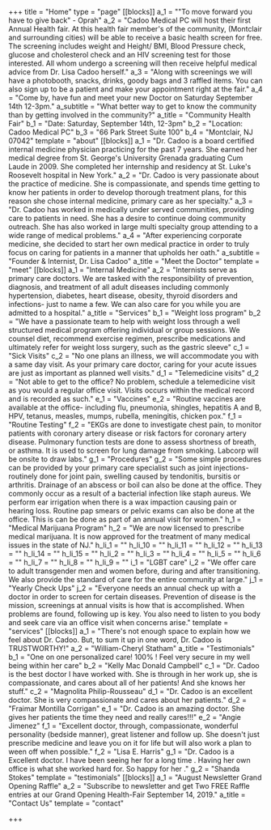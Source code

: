 +++
title = "Home"
type = "page"
[[blocks]]
a_1 = "\"To move forward you have to give back\" - Oprah"
a_2 = "Cadoo Medical PC will host their first Annual Health fair. At this health fair member's of the community, (Montclair and surrounding cities) will be able to receive a basic health screen for free. The screening includes weight and Height/ BMI,  Blood Pressure check, glucose and cholesterol check and an HIV screening test for those interested. All whom undergo a screening will then receive helpful medical advice from Dr. Lisa Cadoo herself."
a_3 = "Along with screenings we will have a photobooth, snacks, drinks, goody bags and 3 raffled items. You can also sign up to be a patient and make your appointment right at the fair."
a_4 = "Come by, have fun and meet your new Doctor on Saturday September 14th 12-3pm."
a_subtitle = "What better way to get to know the community than by getting involved in the community?"
a_title = "Community Health Fair"
b_1 = "Date: Saturday, September 14th, 12-3pm"
b_2 = "Location: Cadoo Medical PC"
b_3 = "66 Park Street Suite 100"
b_4 = "Montclair, NJ 07042"
template = "about"
[[blocks]]
a_1 = "Dr. Cadoo is a board certified internal medicine physician practicing for the past 7 years. She earned her medical degree from St. George's University Grenada graduating Cum Laude in 2009. She completed her internship and residency at St. Luke's Roosevelt hospital in New York."
a_2 = "Dr. Cadoo is very passionate about the practice of medicine. She is compassionate, and spends time getting to know her patients in order to develop thorough treatment plans, for this reason she chose internal medicine, primary care as her specialty."
a_3 = "Dr. Cadoo has worked in medically under served communities, providing care to patients in need. She has a desire to continue doing community outreach. She has also worked in large multi specialty group attending to a wide range of medical problems."
a_4 = "After experiencing corporate medicine, she decided to start her own medical practice in order to truly focus on caring for patients in a manner that upholds her oath."
a_subtitle = "Founder & Internist, Dr. Lisa Cadoo"
a_title = "Meet the Doctor"
template = "meet"
[[blocks]]
a_1 = "Internal Medicine"
a_2 = "Internists serve as primary care doctors. We are tasked with the responsibility of prevention, diagnosis, and treatment of all adult diseases including commonly hypertension, diabetes, heart disease, obesity, thyroid disorders and infections- just to name a few. We can also care for you while you are admitted to a hospital."
a_title = "Services"
b_1 = "Weight loss program"
b_2 = "We have a passionate team to help with weight loss through a well structured medical program offering individual or group sessions. We counsel diet, recommend exercise regimen, prescribe medications and ultimately refer for weight loss surgery, such as the gastric sleeve"
c_1 = "Sick Visits"
c_2 = "No one plans an illness, we will accommodate you with a same day visit. As your primary care doctor, caring for your acute issues are just as important as planned well visits."
d_1 = "Telemedicine visits"
d_2 = "Not able to get to the office? No problem, schedule a telemedicine visit as you would a regular office visit. Visits occurs within the medical record and is recorded as such."
e_1 = "Vaccines"
e_2 = "Routine vaccines are available at the office- including flu, pneumonia, shingles, hepatitis A and B, HPV, tetanus, measles, mumps, rubella, meningitis, chicken pox."
f_1 = "Routine Testing"
f_2 = "EKGs are done to investigate chest pain, to monitor patients with coronary artery disease or risk factors for coronary artery disease. Pulmonary function tests are done to assess shortness of breath, or asthma. It is used to screen for lung damage from smoking. Labcorp will be onsite to draw labs."
g_1 = "Procedures"
g_2 = "Some simple procedures can be provided by your primary care specialist such as joint injections- routinely done for joint pain, swelling caused by tendonitis, bursitis or arthritis. Drainage of an abscess or boil can also be done at the office. They commonly occur as a result of a bacterial infection like staph aureus. We perform ear irrigation when there is a wax impaction causing pain or hearing loss. Routine pap smears or pelvic exams can also be done at the office. This is can be done as part of an annual visit for women."
h_1 = "Medical Marijuana Program"
h_2 = "We are now licensed to prescribe medical marijuana. It is now approved for the treatment of many medical issues in the state of NJ."
h_li_1 = ""
h_li_10 = ""
h_li_11 = ""
h_li_12 = ""
h_li_13 = ""
h_li_14 = ""
h_li_15 = ""
h_li_2 = ""
h_li_3 = ""
h_li_4 = ""
h_li_5 = ""
h_li_6 = ""
h_li_7 = ""
h_li_8 = ""
h_li_9 = ""
i_1 = "LGBT care"
i_2 = "We offer care to adult transgender men and women before, during and after transitioning. We also provide the standard of care for the entire community at large."
j_1 = "Yearly Check Ups"
j_2 = "Everyone needs an annual check up with a doctor in order to screen for certain diseases. Prevention of disease is the mission, screenings at annual visits is how that is accomplished. When problems are found, following up is key. You also need to listen to you body and seek care via an office visit when concerns arise."
template = "services"
[[blocks]]
a_1 = "There's not enough space to explain how we feel about Dr. Cadoo. But, to sum it up in one word, Dr. Cadoo is TRUSTWORTHY!"
a_2 = "William-Cheryl Statham"
a_title = "Testimonials"
b_1 = "One on one personalized care! 100% ! Feel very secure in my well being within her care"
b_2 = "Kelly Mac Donald Campbell"
c_1 = "Dr. Cadoo is the best doctor I have worked with. She is through in her work up, she is compassionate, and cares about all of her patients! And she knows her stuff."
c_2 = "Magnolita Philip-Rousseau"
d_1 = "Dr. Cadoo is an excellent doctor. She is very compassionate and cares about her patients."
d_2 = "Fraimar Montilla Corrigan"
e_1 = "Dr. Cadoo is an amazing doctor. She gives her patients the time they need and really cares!!!"
e_2 = "Angie Jimenez"
f_1 = "Excellent doctor, through, compassionate, wonderful personality (bedside manner), great listener and follow up. She doesn't just prescribe medicine and leave you on it for life but will also work a plan to ween off when possible."
f_2 = "Lisa E. Harris"
g_1 = "Dr. Cadoo is a Excellent doctor. I have been seeing her for a long time . Having her own office is what she worked hard for. So happy for her ."
g_2 = "Shanda Stokes"
template = "testimonials"
[[blocks]]
a_1 = "August Newsletter Grand Opening Raffle"
a_2 = "Subscribe to newsletter and get Two FREE Raffle entries at our Grand Opening Health-Fair September 14, 2019."
a_title = "Contact Us"
template = "contact"

+++
